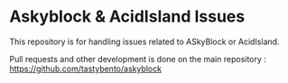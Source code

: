 # Askyblock & AcidIsland Issues
This repository is for handling issues related to ASkyBlock or AcidIsland.

Pull requests and other development is done on the main repository :
https://github.com/tastybento/askyblock
